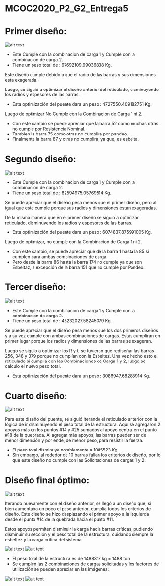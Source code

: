 # MCOC2020_P2_G2_Entrega5
 
# Primer diseño:

![alt text](https://github.com/jmbarriga1/MCOC2020_P2_G2_Entrega5/blob/main/Disen%CC%83o_v04.png?raw=true)

* Este Cumple con la combinacion de carga 1 y Cumple con la combinacion de carga 2.
* Tiene un peso total de : 97692109.99036838 Kg.

Este diseño cumple debido a que el radio de las barras y sus dimensiones esta exagerada.

Luego, se siguió a optimizar el diseño anterior del reticulado, disminuyendo los radios y espesores de las barras.

* Esta optimización del puente dara un peso : 4727550.409182751 Kg.

Luego de optimizar No Cumple con la Combinacion de Carga 1 ni 2.

* Con este cambio se puede apreciar que la barra 52 como muchas otras no cumple por Resistencia Nominal.
* Tambien la barra 75 como otras no cumplira por pandeo.
* Finalmente la barra 87 y otras no cumplira, ya que, es esbelta.

# Segundo diseño:

![alt text](https://github.com/jmbarriga1/MCOC2020_P2_G2_Entrega5/blob/main/Disen%CC%83o_v02.png?raw=true)

* Este Cumple con la combinacion de carga 1 y Cumple con la combinacion de carga 2.
* Tiene un peso total de :  82594975.05769514 Kg.

Se puede apreciar que el diseño pesa menos que el primer diseño, pero al igual que este cumple porque sus radios y dimensiones estan exageradas.

De la misma manera que en el primer diseño se siguio a optimizar reticulado, disminuyendo los radios y espesores de las barras.

* Esta optimización del puente dara un peso : 6074837.875991005 Kg.

Luego de optimizar, no cumple con la Combinacion de Carga 1 ni 2.

* Con este cambio, se puede apreciar que de la barra 1 hasta la 85 si cumplen para ambas combinaciones de carga. 
* Pero desde la barra 86 hasta la barra 174 no cumple ya que son Esbeltaz, a excepción de la barra 151 que no cumple por Pandeo.

# Tercer diseño:

![alt text](https://github.com/jmbarriga1/MCOC2020_P2_G2_Entrega5/blob/main/Disen%CC%83o_v00.png?raw=true)

* Este Cumple con la combinacion de carga 1 y Cumple con la combinacion de carga 2.
* Tiene un peso total de :  45232027.58245079 Kg.

Se puede apreciar que el diseño pesa menos que los dos primeros diseños y a su vez cumple con ambas combinaciones de cargas. Estas cumpliran en primer lugar porque los radios y dimensiones de las barras se exageran.

Luego se siguio a optimizar los R y t, se tuvieron que rediseñar las barras 256, 348 y 379 porque no cumplían con la Esbeltez. Una vez hecho esto el reticulado si cumplia con las Combinaciones de Carga 1 y 2, luego se calculo el nuevo peso total.

* Esta optimización del puente dara un peso : 3086947.68288914 Kg.

# Cuarto diseño:

![alt text](https://github.com/jmbarriga1/MCOC2020_P2_G2_Entrega5/blob/main/)

Para este diseño del puente, se siguió iterando el reticulado anterior con la lógica de ir disminuyendo el peso total de la estructura. Aquí se agregaron 2 apoyos más en los puntos #14 y #25 sumados al apoyo central en el punto #18 de la quebrada. Al agregar más apoyos, las barras pueden ser de menor dimensión y por ende, de menor peso, para resistir la fuerza. 

* El peso total disminuye notablemente a 1085523 Kg
* Sin embargo, al rededor de 10 barras fallan los criterios de diseño, por lo que este diseño no cumple con las Solicitaciones de cargas 1 y 2.

# Diseño final óptimo:

![alt text](https://github.com/jmbarriga1/MCOC2020_P2_G2_Entrega5/blob/main/)

Iterando nuevamente con el diseño anterior, se llegó a un diseño que, si bien aumentaba un poco el peso anterior, cumplía todos los criterios de diseño. Este diseño se hizo desplazando el primer apoyo a la izquierda desde el punto #14 de la quebrada hacia el punto #11.

Estos apoyos permiten disminuir la carga hacia barras críticas, pudiendo disminuir su sección y el peso total de la estructura, cuidando siempre la esbeltez y la carga crítica del sistema.

![alt text](https://github.com/jmbarriga1/MCOC2020_P2_G2_Entrega5/blob/main/tension)
![alt text](https://github.com/jmbarriga1/MCOC2020_P2_G2_Entrega5/blob/main/tension)

* El peso total de la estructura es de 1488317 kg = 1488 ton 
* Se cumplen las 2 combinaciones de cargas solicitadas y los factores de utilización se pueden apreciar en las imágenes:

![alt text](https://github.com/jmbarriga1/MCOC2020_P2_G2_Entrega5/blob/main/fu)
![alt text](https://github.com/jmbarriga1/MCOC2020_P2_G2_Entrega5/blob/main/fu)

